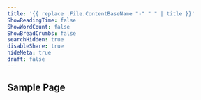 ```yaml
---
title: '{{ replace .File.ContentBaseName "-" " " | title }}'
ShowReadingTime: false
ShowWordCount: false
ShowBreadCrumbs: false
searchHidden: true
disableShare: true
hideMeta: true
draft: false
---
```


## Sample Page
